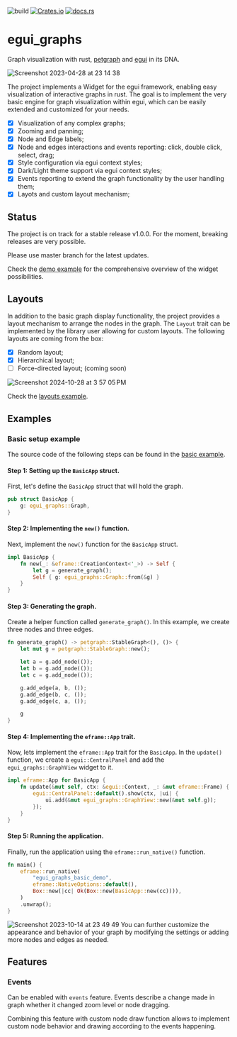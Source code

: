![build](https://github.com/blitzarx1/egui_graphs/actions/workflows/rust.yml/badge.svg)
[![Crates.io](https://img.shields.io/crates/v/egui_graphs)](https://crates.io/crates/egui_graphs)
[![docs.rs](https://img.shields.io/docsrs/egui_graphs)](https://docs.rs/egui_graphs)

# egui_graphs
Graph visualization with rust, [petgraph](https://github.com/petgraph/petgraph) and [egui](https://github.com/emilk/egui) in its DNA.

![Screenshot 2023-04-28 at 23 14 38](https://user-images.githubusercontent.com/32969427/235233765-23b0673b-70e5-4138-9384-180804392dba.png)

The project implements a Widget for the egui framework, enabling easy visualization of interactive graphs in rust. The goal is to implement the very basic engine for graph visualization within egui, which can be easily extended and customized for your needs.

- [x] Visualization of any complex graphs;
- [x] Zooming and panning;
- [x] Node and Edge labels;
- [x] Node and edges interactions and events reporting: click, double click, select, drag;
- [x] Style configuration via egui context styles;
- [x] Dark/Light theme support via egui context styles;
- [x] Events reporting to extend the graph functionality by the user handling them;
- [x] Layots and custom layout mechanism;

## Status
The project is on track for a stable release v1.0.0. For the moment, breaking releases are very possible.

Please use master branch for the latest updates. 

Check the [demo example](https://github.com/blitzarx1/egui_graphs/tree/master/examples/demo) for the comprehensive overview of the widget possibilities.

## Layouts
In addition to the basic graph display functionality, the project provides a layout mechanism to arrange the nodes in the graph. The `Layout` trait can be implemented by the library user allowing for custom layouts. The following layouts are coming from the box:
- [x] Random layout;
- [x] Hierarchical layout;
- [ ] Force-directed layout; (coming soon)

![Screenshot 2024-10-28 at 3 57 05 PM](https://github.com/user-attachments/assets/48614f43-4436-42eb-a238-af196d2044b4)

Check the [layouts example](https://github.com/blitzarx1/egui_graphs/blob/master/examples/layouts/src/main.rs).

## Examples
### Basic setup example
The source code of the following steps can be found in the [basic example](https://github.com/blitzarx1/egui_graphs/blob/master/examples/basic/src/main.rs).
#### Step 1: Setting up the `BasicApp` struct. 
First, let's define the `BasicApp` struct that will hold the graph.
```rust 
pub struct BasicApp {
    g: egui_graphs::Graph,
}
```

#### Step 2: Implementing the `new()` function. 
Next, implement the `new()` function for the `BasicApp` struct.
```rust
impl BasicApp {
    fn new(_: &eframe::CreationContext<'_>) -> Self {
        let g = generate_graph();
        Self { g: egui_graphs::Graph::from(&g) }
    }
}
```

#### Step 3: Generating the graph. 
Create a helper function called `generate_graph()`. In this example, we create three nodes and three edges.
```rust 
fn generate_graph() -> petgraph::StableGraph<(), ()> {
    let mut g = petgraph::StableGraph::new();

    let a = g.add_node(());
    let b = g.add_node(());
    let c = g.add_node(());

    g.add_edge(a, b, ());
    g.add_edge(b, c, ());
    g.add_edge(c, a, ());

    g
}
```

#### Step 4: Implementing the `eframe::App` trait. 
Now, lets implement the `eframe::App` trait for the `BasicApp`. In the `update()` function, we create a `egui::CentralPanel` and add the `egui_graphs::GraphView` widget to it.
```rust 
impl eframe::App for BasicApp {
    fn update(&mut self, ctx: &egui::Context, _: &mut eframe::Frame) {
        egui::CentralPanel::default().show(ctx, |ui| {
            ui.add(&mut egui_graphs::GraphView::new(&mut self.g));
        });
    }
}
```

#### Step 5: Running the application. 
Finally, run the application using the `eframe::run_native()` function.
```rust 
fn main() {
    eframe::run_native(
        "egui_graphs_basic_demo",
        eframe::NativeOptions::default(),
        Box::new(|cc| Ok(Box::new(BasicApp::new(cc)))),
    )
    .unwrap();
}
```

![Screenshot 2023-10-14 at 23 49 49](https://github.com/blitzarx1/egui_graphs/assets/32969427/584b78de-bca3-421b-b003-9321fd3e1b13)
You can further customize the appearance and behavior of your graph by modifying the settings or adding more nodes and edges as needed.

## Features
### Events
Can be enabled with `events` feature. Events describe a change made in graph whether it changed zoom level or node dragging. 

Combining this feature with custom node draw function allows to implement custom node behavior and drawing according to the events happening.
